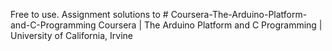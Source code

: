 Free to use.
Assignment solutions to # Coursera-The-Arduino-Platform-and-C-Programming
Coursera | The Arduino Platform and C Programming | University of California, Irvine
